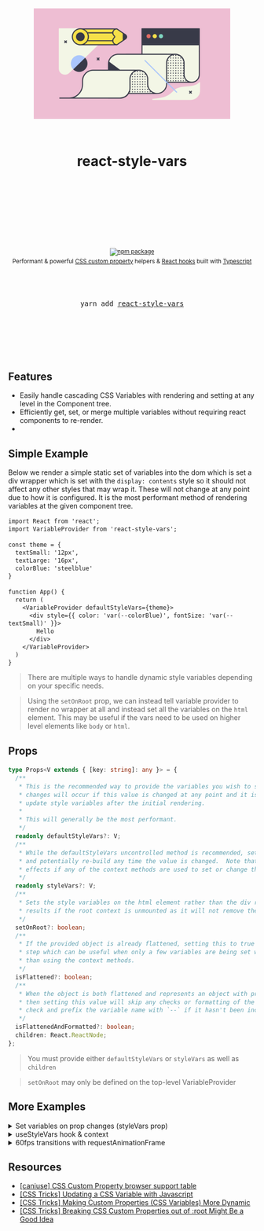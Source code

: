 <div align="center">
  <h1>
    <br/>
    <br/>
    <p align="center">
      <img src="docs/img/style.png" width="400" title="react-style-vars">
    </p>
    <br />
    react-style-vars
    <br />
    <br />
    <br />
    <br />
  </h1>
  <sup>
    <br />
    <br />
    <a href="https://www.npmjs.com/package/react-style-vars">
       <img src="https://img.shields.io/npm/v/react-style-vars.svg" alt="npm package" />
    </a>
    <!-- TODO
     <a href="https://www.npmjs.com/package/react-style-vars">
      <img src="https://img.shields.io/npm/dm/react-style-vars.svg" alt="npm downloads" />
    </a>
    -->
    <!-- TODO
    <a href="http://bradennapier.github.io/react-style-vars">
      <img src="https://img.shields.io/badge/demos-🚀-yellow.svg" alt="demos" />
    </a>
    -->
    <br />
    Performant & powerful <a href="https://developer.mozilla.org/en-US/docs/Web/CSS/Using_CSS_custom_properties">CSS custom property</a> helpers & <a href="https://reactjs.org/docs/hooks-intro.html">React hooks</a> built with <a href="https://www.typescriptlang.org/index.html">Typescript</a>
  </sup>
  <br />
  <br />
  <br />
  <br />
  <pre>yarn add <a href="https://www.npmjs.com/package/react-style-vars">react-style-vars</a></pre>
  <br />
  <br />
  <br />
  <br />
  <br />
</div>

## Features

- Easily handle cascading CSS Variables with rendering and setting at any level in the Component tree.
- Efficiently get, set, or merge multiple variables without requiring react components to re-render.
-

## Simple Example

Below we render a simple static set of variables into the dom which is set a div wrapper which is set with the `display: contents` style so it should not affect any other styles that may wrap it.  These will not change at any point due to how it is configured.  It is the most performant method of rendering variables at the given component tree.

```tsx
import React from 'react';
import VariableProvider from 'react-style-vars';

const theme = {
  textSmall: '12px',
  textLarge: '16px',
  colorBlue: 'steelblue'
}

function App() {
  return (
    <VariableProvider defaultStyleVars={theme}>
      <div style={{ color: 'var(--colorBlue)', fontSize: 'var(--textSmall)' }}>
        Hello
      </div>
    </VariableProvider>
  )
}
```

> There are multiple ways to handle dynamic style variables depending on your specific needs.

> Using the `setOnRoot` prop, we can instead tell variable provider to render no wrapper at all and instead set all the variables on the `html` element. This may be useful if the vars need to be used on higher level elements like `body` or `html`.

## Props

```typescript
type Props<V extends { [key: string]: any }> = {
  /**
   * This is the recommended way to provide the variables you wish to set initially.  After initial render, no
   * changes will occur if this value is changed at any point and it is expected to use the context methods to
   * update style variables after the initial rendering.
   *
   * This will generally be the most performant.
   */
  readonly defaultStyleVars?: V;
  /**
   * While the defaultStyleVars uncontrolled method is recommended, setting this prop will update the variables
   * and potentially re-build any time the value is changed.  Note that this method may cause unintended side
   * effects if any of the context methods are used to set or change the css variables.
   */
  readonly styleVars?: V;
  /**
   * Sets the style variables on the html element rather than the div ref.  Note that this may give undesired
   * results if the root context is unmounted as it will not remove the style variables unless
   */
  setOnRoot?: boolean;
  /**
   * If the provided object is already flattened, setting this to true will allow skipping the var flattening
   * step which can be useful when only a few variables are being set which may also be changed via props rather
   * than using the context methods.
   */
  isFlattened?: boolean;
  /**
   * When the object is both flattened and represents an object with proper variable names as the keys (`{ '--myVarName': '10px' }`)
   * then setting this value will skip any checks or formatting of the variable name during setup.  By default we always
   * check and prefix the variable name with `--` if it hasn't been included.
   */
  isFlattenedAndFormatted?: boolean;
  children: React.ReactNode;
};
```

> You must provide either `defaultStyleVars` or `styleVars` as well as `children`

> `setOnRoot` may only be defined on the top-level VariableProvider

## More Examples

<details>
<summary>Set variables on prop changes (styleVars prop)</summary>

When we just have a simple use case and want the variables to be set whenever the `styleVars` change we can use the `styleVars` prop instead of `defaultStyleVars` and our component will watch and update.

> Since we set `setOnRoot` our children will not be wrapped in a `div` at all.

```tsx
import React, { useLayoutEffect } from 'react';
import VariableProvider, { useStyleVars } from 'react-style-vars';

const textByViewSize = {
  small: '12px',
  medium: '14px',
  large: '16px',
}

function App() {
  const isViewSize = useIsViewSize();

  const vars = React.useMemo(() => ({
    myComponentTextSize: textByViewSize[isViewSize]
  }), [isViewSize])

  return (
    <VariableProvider styleVars={vars} setOnRoot>
      <div style={{ fontSize: 'var(--myComponentTextSize)' }}>
        Hello
      </div>
    </VariableProvider>
  )
}
```

</details>

<details>
<summary>useStyleVars hook & context</summary>

When using the context to change variable values, we can use the `useStyleVars` hooks to get our context.  Our context operates in a cascading manner by default, which mirrors CSS' default behavior.  This means that if we have 2 Providers as parents to the component using the hook and set a variable that is provided by both, the variable will be changed on the provider closest to us.

> While the hooks provide the most control and most performant method for dynamically setting our variables, it is far less verbose to use the `styleVars` prop.  See the example below.

> You can view the complete definition for `CSSVariableContext` [here](https://github.com/bradennapier/react-style-vars/blob/master/src/utils/types.ts#L50)

### Type Signature

```typescript
import { useStyleVars, CSSVariableContext } from 'react-style-vars';

const styles: CSSVariableContext<{ [key: string]: any }> = useStyleVars()

// or if you have a type which gives the variable values directly and want stronger typing

type MyVars = {
  [key: string]: any
}

const styles: CSSVariableContext<MyVars> = useStyleVars<MyVars>()
```

### Example Usage

```tsx
import React, { useLayoutEffect } from 'react';
import VariableProvider, { useStyleVars } from 'react-style-vars';

const textByViewSize = {
  small: '12px',
  medium: '14px',
  large: '16px',
}

function MyComponent() {
  // small or medium or large
  const isViewSize = useIsViewSize();
  const styles = useStyleVars();

  useLayoutEffect(() => {
    styles.setStyleVar('myComponentTextSize', textByViewSize[isViewSize])
  }, [isViewSize])

  return (
    <div style={{ fontSize: 'var(--myComponentTextSize)' }}>
      Hello
    </div>
  )
}

function App() {
  return (
    <VariableProvider defaultStyleVars={{ myComponentTextSize: '14px' }} setOnRoot>
      <MyComponent />
    </VariableProvider>
  )
}
```
</details>

<details>
<summary>60fps transitions with requestAnimationFrame</summary>

This ends up transitioning on `grid-template-columns` to provide for an animated sidebar menu which pops in and out when controlled manually or by hover.

> This example currently has a lot of implementation-specific details.  Need to simplify it down to remove that.

```js

import React, { ReactChild } from 'react';
import { Link } from '@reach/router';

import styled from '@emotion/styled';

import config from 'config';
import VariableProvider from 'react-style-vars';
import { useStateModules } from 'shared/hooks/useStateModules';
import { useGlobalStyleVars } from 'shared/hooks/useGlobalStyleVars';
import { Selectors, StateActions } from 'shared/store/types';

const Wrapper = styled.div`
  grid-area: menu;
  overflow: hidden;
  background: var(--backgroundBodyPrimary);
  color: var(--textBodyPrimary);
  border-right: var(--borderLight);
  width: var(--elementSidebarWidth);
  a {
    color: var(--textBodySecondary);
    flex: 1;
    display: flex;
    align-items: center;
    height: 100%;
    text-indent: 10px;
  }
`;

const ResourcesWrapper = styled.div`
  display: flex;
  flex-direction: column;
  transform: var(--resourceWrapperTransform);
  transition: transform 1s ease;
`;

const ResourceWrapper = styled.div`
  display: flex;
  flex-direction: row;
  width: var(--resourceWrapperWidth);

  overflow: hidden;
  white-space: nowrap;
  height: 40px;
  min-height: 40px;
  flex: 1;
  align-items: center;
  cursor: pointer;
  border-bottom: var(--borderLight);

  position: relative;
  z-index: 1;

  & > :before {
    content: '';
    position: absolute;
    top: 0;
    left: 0;
    right: 0;
    bottom: 0;
    opacity: 0;
    background-color: rgba(255, 255, 255, 0.3);
    transition: opacity 1s ease;
  }

  & > :hover {
    :before {
      opacity: 1;
    }
  }
`;

const IconWrapper = styled.div`
  > div {
    flex: 1;
    display: flex;
    align-items: center;
    justify-content: center;
    :first-of-type {
      max-width: 50px;
    }
  }
  display: flex;
  max-width: 150px;
  align-items: center;
  justify-content: center;
  flex: 1;
`;

function setMenuState(
  styleVars: ReturnType<typeof useGlobalStyleVars>,
  defaultWidth: number,
  state: any,
  onComplete: any,
) {
  const val = styleVars.getStyleVar('--elementSidebarWidth');
  if (!val) {
    throw new Error('[ERROR] | Menu | Unknown value for elementSidebarWidth');
  }
  let currentFrame: number;

  let n =
    typeof val === 'string' ? Number(val.substr(0, val.indexOf('p'))) : val;

  const animate = () => {
    if (state.shouldBeOpened) {
      if (n === defaultWidth) {
        cancelAnimationFrame(currentFrame);
        onComplete();
        return;
      }
      n += 10;
      if (n >= defaultWidth) {
        n = defaultWidth;
      }
    } else {
      if (n <= 50) {
        cancelAnimationFrame(currentFrame);
        onComplete();
        return;
      }
      n -= 10;
    }
    styleVars.setNearestDefinedStyleVar('--elementSidebarWidth', `${n}px`);
    currentFrame = requestAnimationFrame(animate);
  };

  if (state.isInitialRender) {
    onComplete();

    if (state.isOpened) {
      styleVars.setNearestDefinedStyleVar(
        '--elementSidebarWidth',
        `${defaultWidth}px`,
      );
    } else {
      styleVars.setNearestDefinedStyleVar('--elementSidebarWidth', `50px`);
    }
  } else {
    currentFrame = requestAnimationFrame(animate);
  }

  return () => {
    cancelAnimationFrame(currentFrame);
  };
}

function Resource({ children, to }: { to: string; children: ReactChild }) {
  return (
    <ResourceWrapper>
      <IconWrapper>
        <div>{typeof children === 'string' ? children.substr(0, 1) : 'N'}</div>
        <div />
      </IconWrapper>
      <Link
        to={to}
        getProps={(props) => {
          let isCurrent: boolean = props.isPartiallyCurrent;
          const path = props.location.pathname;
          if (path.startsWith('/tokens')) {
            if (path === '/tokens/quote' && to === '/tokens/quote') {
              isCurrent = true;
            } else if (path === '/tokens/quote') {
              isCurrent = false;
            }
          }
          return {
            style: isCurrent
              ? {
                  color: 'steelblue',
                  fontWeight: 'bold',
                }
              : undefined,
          };
        }}
      >
        {children}
      </Link>
    </ResourceWrapper>
  );
}

function useTimedSidebarHover(
  isOpened: boolean,
  isToggleLocked: boolean,
  setMenu: StateActions['setMenu'],
) {
  const timerRef = React.useRef<number>();

  const onMouseEnter = React.useCallback(() => {
    clearTimeout(timerRef.current);
    if (!isOpened) {
      timerRef.current = window.setTimeout(() => setMenu(true), 200);
      return () => clearTimeout(timerRef.current);
    }
  }, [timerRef, isOpened, setMenu]);

  const onMouseLeave = React.useCallback(() => {
    clearTimeout(timerRef.current);
    if (isOpened && !isToggleLocked) {
      clearTimeout(timerRef.current);
      timerRef.current = window.setTimeout(() => setMenu(false), 1000);
      return () => clearTimeout(timerRef.current);
    }
  }, [isOpened, isToggleLocked, setMenu]);

  return { onMouseEnter, onMouseLeave };
}

export default React.memo(function Menu() {
  const styles = useGlobalStyleVars();

  const sidebarWidth: string = React.useMemo(
    () =>
      styles.getNearestDefinedDefaultStyleVar<string>('elementSidebarWidth'),
    // eslint-disable-next-line react-hooks/exhaustive-deps
    [],
  );

  const defaultWidthN = React.useMemo(
    () => Number(sidebarWidth.substr(0, sidebarWidth.indexOf('p'))),
    [sidebarWidth],
  );

  const getState = React.useCallback(
    (selectors: Selectors) => ({
      isOpened: selectors.menuIsOpened,
      menuState: selectors.menuController,
    }),
    [],
  );

  const getActions = React.useCallback(
    (actions: StateActions) => ({
      setMovingComplete: actions.setMovingComplete,
      setMenu: actions.setMenu,
    }),
    [],
  );

  const {
    state: { menuState },
    actions,
  } = useStateModules(getState, getActions);

  const { onMouseEnter, onMouseLeave } = useTimedSidebarHover(
    menuState.shouldBeOpened,
    menuState.isToggleLocked,
    actions.setMenu,
  );

  React.useEffect(() => {
    if (
      menuState.isInitialRender ||
      menuState.isOpened !== menuState.shouldBeOpened ||
      menuState.isMoving
    ) {
      return setMenuState(
        styles,
        defaultWidthN,
        menuState,
        actions.setMovingComplete,
      );
    }
  }, [styles, menuState, actions.setMovingComplete, defaultWidthN]);

  const localStyleVars = React.useMemo(
    () => ({
      resourceWrapperTransform: menuState.shouldBeOpened
        ? 'translateX(-145px)'
        : 'translateX(0)',
      resourceWrapperWidth: `calc(${sidebarWidth} + 150px)`,
    }),
    [menuState.shouldBeOpened, sidebarWidth],
  );

  return (
    <VariableProvider styleVars={localStyleVars}>
      <Wrapper onMouseEnter={onMouseEnter} onMouseLeave={onMouseLeave}>
        <ResourcesWrapper>
          {config.resources.map(([resource, { home }]) => (
            <Resource to={home} key={resource}>
              {resource}
            </Resource>
          ))}
        </ResourcesWrapper>
      </Wrapper>
    </VariableProvider>
  );
});


```
</details>

## Resources

- [[caniuse] CSS Custom Property browser support table](https://caniuse.com/#search=custom%20properties)
- [[CSS Tricks] Updating a CSS Variable with Javascript](https://css-tricks.com/updating-a-css-variable-with-javascript/)
- [[CSS Tricks] Making Custom Properties (CSS Variables) More Dynamic](https://css-tricks.com/making-custom-properties-css-variables-dynamic/)
- [[CSS Tricks] Breaking CSS Custom Properties out of :root Might Be a Good Idea](https://css-tricks.com/breaking-css-custom-properties-out-of-root-might-be-a-good-idea/)
